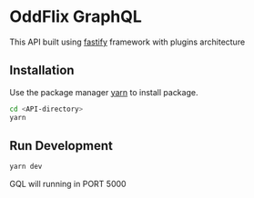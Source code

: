# OddFlix GraphQL

This API built using [fastify](https://github.com/fastify/fastify) framework with plugins architecture

## Installation

Use the package manager [yarn](https://yarnpkg.com/) to install package.

```bash
cd <API-directory>
yarn
```

## Run Development


```bash
yarn dev
```

GQL will running in PORT 5000